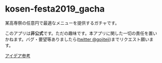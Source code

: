# kosen-festa2019_gacha
某高専祭の任意円で最適なメニューを提供するガチャです。

このアプリは**非公式**です。ただの趣味です。本アプリに関した一切の責任を置いかねます。バグ・要望等ありましたら([twitter @gojiteji](twitter.com/gojiteji))までリクエスト願います。


[アイデア参考](https://saizeriya-1000yen.herokuapp.com/)
